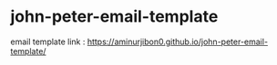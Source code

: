 # john-peter-email-template
email template link : https://aminurjibon0.github.io/john-peter-email-template/

